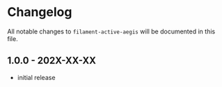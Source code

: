 # Changelog

All notable changes to `filament-active-aegis` will be documented in this file.

## 1.0.0 - 202X-XX-XX

- initial release
